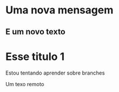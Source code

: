 # Uma nova mensagem
## E um novo texto
# Esse titulo 1

Estou tentando aprender sobre branches

Um texo remoto
